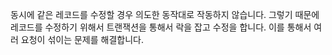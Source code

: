 동시에 같은 레코드를 수정할 경우 의도한 동작대로 작동하지 않습니다. 그렇기 때문에 레코드를 수정하기 위해서 트랜잭션을 통해서 락을 잡고 수정을 합니다. 이를 통해서 여러 요청이 섞이는 문제를 해결합니다.
